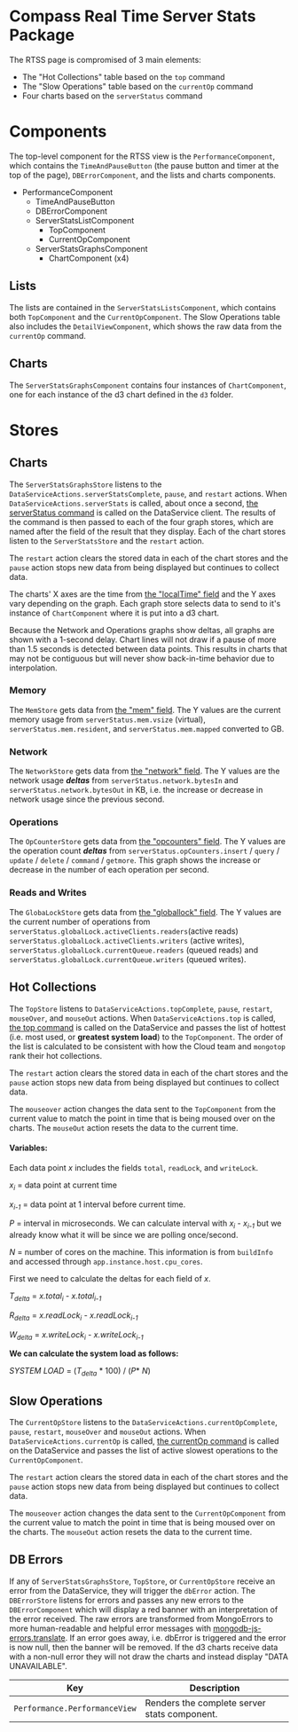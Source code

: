 # Compass Real Time Server Stats Package

The RTSS page is compromised of 3 main elements:
- The "Hot Collections" table based on the `top` command
- The "Slow Operations" table based on the `currentOp` command
- Four charts based on the `serverStatus` command

# Components

The top-level component for the RTSS view is the `PerformanceComponent`, which contains the `TimeAndPauseButton` (the pause button and timer at the top of the page), `DBErrorComponent`, and the lists and charts components.

- PerformanceComponent
  - TimeAndPauseButton
  - DBErrorComponent
  - ServerStatsListComponent
    - TopComponent
    - CurrentOpComponent
  - ServerStatsGraphsComponent
    - ChartComponent (x4)

## Lists
The lists are contained in the `ServerStatsListsComponent`, which contains both `TopComponent` and the `CurrentOpComponent`. The Slow Operations table also includes the `DetailViewComponent`, which shows the raw data from the `currentOp` command.

## Charts
The `ServerStatsGraphsComponent` contains four instances of `ChartComponent`, one for each instance of the d3 chart defined in the `d3` folder.

# Stores

## Charts
The `ServerStatsGraphsStore` listens to the `DataServiceActions.serverStatsComplete`, `pause`, and `restart` actions. When `DataServiceActions.serverStats` is called, about once a second, [the serverStatus command](https://docs.mongodb.com/manual/reference/command/serverStatus/#dbcmd.serverStatus) is called on the DataService client. The results of the command is then passed to each of the four graph stores, which are named after the field of the result that they display. Each of the chart stores listen to the `ServerStatsStore` and the `restart` action.

The `restart` action clears the stored data in each of the chart stores and the `pause` action stops new data from being displayed but continues to collect data.

The charts' X axes are the time from [the "localTime" field](https://docs.mongodb.com/manual/reference/command/serverStatus/#serverstatus.localTime) and the Y axes vary depending on the graph. Each graph store selects data to send to it's instance of `ChartComponent` where it is put into a d3 chart.

Because the Network and Operations graphs show deltas, all graphs are shown with a 1-second delay. Chart lines will not draw if a pause of more than 1.5 seconds is detected between data points. This results in charts that may not be contiguous but will never show back-in-time behavior due to interpolation.

### Memory
The `MemStore` gets data from [the "mem" field](https://docs.mongodb.com/manual/reference/command/serverStatus/#mem). The Y values are the current memory usage from `serverStatus.mem.vsize` (virtual), `serverStatus.mem.resident`, and `serverStatus.mem.mapped` converted to GB.

### Network
The `NetworkStore` gets data from [the "network" field](https://docs.mongodb.com/manual/reference/command/serverStatus/#serverstatus.network). The Y values are the network usage **_deltas_** from `serverStatus.network.bytesIn` and `serverStatus.network.bytesOut` in KB, i.e. the increase or decrease in network usage since the previous second.

### Operations
The `OpCounterStore` gets data from [the "opcounters" field](https://docs.mongodb.com/manual/reference/command/serverStatus/#opcounters). The Y values are the operation count **_deltas_** from `serverStatus.opCounters.insert` / `query` / `update` / `delete` / `command` / `getmore`. This graph shows the increase or decrease in the number of each operation per second.

### Reads and Writes

The `GlobaLockStore` gets data from [the "globallock" field](https://docs.mongodb.com/manual/reference/command/serverStatus/#server-status-global-lock). The Y values are the current number of operations from `serverStatus.globalLock.activeClients.readers`(active reads) `serverStatus.globalLock.activeClients.writers` (active writes), `serverStatus.globalLock.currentQueue.readers` (queued reads) and `serverStatus.globalLock.currentQueue.writers` (queued writes).

## Hot Collections
The `TopStore` listens to `DataServiceActions.topComplete`, `pause`, `restart`, `mouseOver`, and `mouseOut` actions. When `DataServiceActions.top` is called, [the top command](https://docs.mongodb.com/master/reference/command/top) is called on the DataService and passes the list of hottest (i.e. most used, or **greatest system load**) to the `TopComponent`. The order of the list is calculated to be consistent with how the Cloud team and `mongotop` rank their hot collections.

The `restart` action clears the stored data in each of the chart stores and the `pause` action stops new data from being displayed but continues to collect data.

The `mouseover` action changes the data sent to the `TopComponent` from the current value to match the point in time that is being moused over on the charts. The `mouseOut` action resets the data to the current time.

#### Variables:
Each data point _x_ includes the fields `total`, `readLock`, and `writeLock`.

_x<sub>i</sub>_ = data point at current time

_x<sub>i-1</sub>_ = data point at 1 interval before current time.

_P_ = interval in microseconds. We can calculate interval with _x<sub>i</sub> - x<sub>i-1</sub>_ but we already know what it will be since we are polling once/second.

_N_ = number of cores on the machine. This information is from `buildInfo` and accessed through `app.instance.host.cpu_cores`.

First we need to calculate the deltas for each field of _x_.

_T<sub>delta</sub>_ = _x.total<sub>i</sub>_ - _x.total<sub>i-1</sub>_

_R<sub>delta</sub>_ = _x.readLock<sub>i</sub>_ - _x.readLock<sub>i-1</sub>_

_W<sub>delta</sub>_ = _x.writeLock<sub>i</sub>_ - _x.writeLock<sub>i-1</sub>_

**We can calculate the system load as follows:**

_SYSTEM LOAD_ = (_T<sub>delta</sub>_ * 100) / (_P_* _N_)

## Slow Operations

The `CurrentOpStore` listens to the `DataServiceActions.currentOpComplete`, `pause`, `restart`, `mouseOver` and `mouseOut` actions. When `DataServiceActions.currentOp` is called, [the currentOp command](https://docs.mongodb.com/manual/reference/method/db.currentOp) is called on the DataService and passes the list of active slowest operations to the `CurrentOpComponent`.

The `restart` action clears the stored data in each of the chart stores and the `pause` action stops new data from being displayed but continues to collect data.

The `mouseover` action changes the data sent to the `CurrentOpComponent` from the current value to match the point in time that is being moused over on the charts. The `mouseOut` action resets the data to the current time.

## DB Errors

If any of `ServerStatsGraphsStore`, `TopStore`, or `CurrentOpStore` receive an error from the DataService, they will trigger the `dbError` action. The `DBErrorStore` listens for errors and passes any new errors to the `DBErrorComponent` which will display a red banner with an interpretation of the error received. The raw errors are transformed from MongoErrors to more human-readable and helpful error messages with [mongodb-js-errors.translate](https://github.com/mongodb-js/errors/blob/master/index.js). If an error goes away, i.e. dbError is triggered and the error is now null, then the banner will be removed. If the d3 charts receive data with a non-null error they will not draw the charts and instead display "DATA UNAVAILABLE".


| Key                           | Description                                  |
|-------------------------------|----------------------------------------------|
| `Performance.PerformanceView` | Renders the complete server stats component. |
